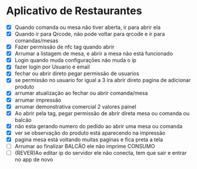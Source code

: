# Aplicativo de Restaurantes

- [x] Quando comanda ou mesa não tiver aberta, ir para abrir ela
- [x] Quando ir para Qrcode, não pode voltar para qrcode e ir para comandas/mesas
- [x] Fazer permissão de nfc tag quando abrir
- [x] Arrumar a listagem de mesa, e abrir a mesa não está funcionado
- [x] Login quando muda configurações não muda o ip
- [x] fazer login por Usuario e email
- [x] fechar ou abrir direto pegar permissão de usuarios
- [x] se permissão no usuario for igual a 3 ira abrir direto pagina de adicionar produto
- [x] arrumar atualização ao fechar ou abrir comanda/mesa
- [x] arrumar impressão
- [x] arrumar demonstrativa comercial 2 valores painel
- [x] Ao abrir pela tag, pegar permissão de abrir direta mesa ou comanda ou balcão
- [x] não esta gerando numero do pedido ao abrir uma mesa ou comanda
- [x] ver se observação do produto está aparecendo na impressão
- [x] pagina mesa está voltando muitas paginas e fica preta a tela
- [ ] Arrumar ao finalizar BALCÃO ele não imprime CONSUMO
- [ ] (REVER)Ao editar ip do servidor ele não conecta, tem que sair e entrar no app de novo
